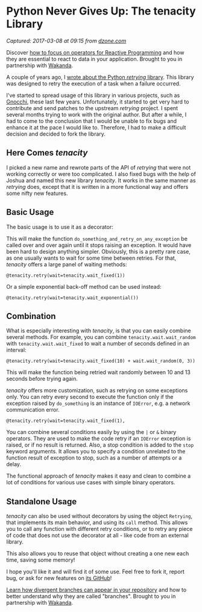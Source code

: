 # Python Never Gives Up: The tenacity Library

_Captured: 2017-03-08 at 09:15 from [dzone.com](https://dzone.com/articles/python-never-gives-up-the-tenacity-library?oid=twitter&utm_content=bufferc6eac&utm_medium=social&utm_source=twitter.com&utm_campaign=buffer)_

Discover [how to focus on operators for Reactive Programming](https://dzone.com/go?i=190137&u=https%3A%2F%2Fblog.wakanda.io%2Freactive-programming-operators%2F%3Futm_source%3Ddzone%26utm_campaign%3Dblog-article%26utm_medium%3Dreferral) and how they are essential to react to data in your application. Brought to you in partnership with [Wakanda](https://dzone.com/go?i=190137&u=https%3A%2F%2Fblog.wakanda.io%2Freactive-programming-operators%2F%3Futm_source%3Ddzone%26utm_campaign%3Dblog-article%26utm_medium%3Dreferral).

A couple of years ago, I [wrote about the Python _retrying_ library](https://julien.danjou.info/blog/2015/python-retrying). This library was designed to retry the execution of a task when a failure occurred.

I've started to spread usage of this library in various projects, such as [Gnocchi](http://gnocchi.xyz), these last few years. Unfortunately, it started to get very hard to contribute and send patches to the upstream _retrying_ project. I spent several months trying to work with the original author. But after a while, I had to come to the conclusion that I would be unable to fix bugs and enhance it at the pace I would like to. Therefore, I had to make a difficult decision and decided to fork the library.

## Here Comes _tenacity_

I picked a new name and rewrote parts of the API of _retrying_ that were not working correctly or were too complicated. I also fixed bugs with the help of Joshua and named this new library _tenacity_. It works in the same manner as _retrying_ does, except that it is written in a more functional way and offers some nifty new features.

## Basic Usage

The basic usage is to use it as a decorator:

This will make the function `do_something_and_retry_on_any_exception` be called over and over again until it stops raising an exception. It would have been hard to design anything simpler. Obviously, this is a pretty rare case, as one usually wants to wait for some time between retries. For that, _tenacity_ offers a large panel of waiting methods:
    
    
    @tenacity.retry(wait=tenacity.wait_fixed(1))

Or a simple exponential back-off method can be used instead:
    
    
    @tenacity.retry(wait=tenacity.wait_exponential())

## Combination

What is especially interesting with _tenacity_, is that you can easily combine several methods. For example, you can combine `tenacity.wait.wait_random` with `tenacity.wait.wait_fixed` to wait a number of seconds defined in an interval:
    
    
    @tenacity.retry(wait=tenacity.wait_fixed(10) + wait.wait_random(0, 3))

This will make the function being retried wait randomly between 10 and 13 seconds before trying again.

_tenacity_ offers more customization, such as retrying on some exceptions only. You can retry every second to execute the function only if the exception raised by `do_something` is an instance of `IOError`, e.g. a network communication error.
    
    
    @tenacity.retry(wait=tenacity.wait_fixed(1),

You can combine several conditions easily by using the `|` or `&` binary operators. They are used to make the code retry if an `IOError` exception is raised, or if no result is returned. Also, a stop condition is added to the `stop` keyword arguments. It allows you to specify a condition unrelated to the function result of exception to stop, such as a number of attempts or a delay.

The functional approach of _tenacity_ makes it easy and clean to combine a lot of conditions for various use cases with simple binary operators.

## Standalone Usage

_tenacity_ can also be used without decorators by using the object `Retrying`, that implements its main behavior, and using its `call` method. This allows you to call any function with different retry conditions, or to retry any piece of code that does not use the decorator at all - like code from an external library.

This also allows you to reuse that object without creating a one new each time, saving some memory!

I hope you'll like it and will find it of some use. Feel free to fork it, report bug, or ask for new features on [its GitHub](https://github.com/jd/tenacity)!

[Learn how divergent branches can appear in your repository](https://dzone.com/go?i=190138&u=https%3A%2F%2Fblog.wakanda.io%2Fanimated-git-4-understand-divergent-branches-appear-fetching-remote-repository%2F%3Futm_source%3Ddzone%26utm_campaign%3Dblog-article%26utm_medium%3Dreferral) and how to better understand why they are called "branches". Brought to you in partnership with [Wakanda](https://dzone.com/go?i=190138&u=https%3A%2F%2Fblog.wakanda.io%2Fanimated-git-4-understand-divergent-branches-appear-fetching-remote-repository%2F%3Futm_source%3Ddzone%26utm_campaign%3Dblog-article%26utm_medium%3Dreferral).
